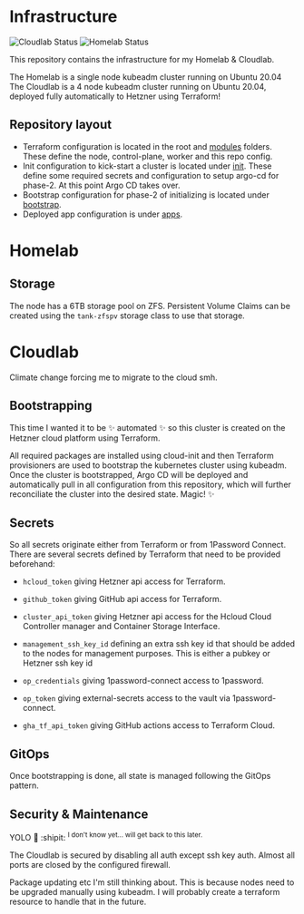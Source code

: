 # Infrastructure

![Cloudlab Status](https://argocd.wesley.io/api/badge?name=argo-cd&revision=true)
![Homelab Status](https://argocd.wesl.io/api/badge?name=argo-cd&revision=true)

This repository contains the infrastructure for my Homelab & Cloudlab.

The Homelab is a single node kubeadm cluster running on Ubuntu 20.04 The
Cloudlab is a 4 node kubeadm cluster running on Ubuntu 20.04, deployed fully
automatically to Hetzner using Terraform!

## Repository layout

-   Terraform configuration is located in the root and [modules](modules)
    folders. These define the node, control-plane, worker and this repo config.
-   Init configuration to kick-start a cluster is located under [init](init).
    These define some required secrets and configuration to setup argo-cd for
    phase-2. At this point Argo CD takes over.
-   Bootstrap configuration for phase-2 of initializing is located under
    [bootstrap](bootstrap).
-   Deployed app configuration is under [apps](apps).

# Homelab

## Storage

The node has a 6TB storage pool on ZFS. Persistent Volume Claims can be created
using the `tank-zfspv` storage class to use that storage.

# Cloudlab

Climate change forcing me to migrate to the cloud smh.

## Bootstrapping

This time I wanted it to be :sparkles: automated :sparkles: so this cluster is
created on the Hetzner cloud platform using Terraform.

All required packages are installed using cloud-init and then Terraform
provisioners are used to bootstrap the kubernetes cluster using kubeadm. Once
the cluster is bootstrapped, Argo CD will be deployed and automatically pull in
all configuration from this repository, which will further reconciliate the
cluster into the desired state. Magic! :sparkles:

## Secrets

So all secrets originate either from Terraform or from 1Password Connect. There
are several secrets defined by Terraform that need to be provided beforehand:

-   `hcloud_token` giving Hetzner api access for Terraform.
-   `github_token` giving GitHub api access for Terraform.

-   `cluster_api_token` giving Hetzner api access for the Hcloud Cloud
    Controller manager and Container Storage Interface.
-   `management_ssh_key_id` defining an extra ssh key id that should be added to
    the nodes for management purposes. This is either a pubkey or Hetzner ssh
    key id

-   `op_credentials` giving 1password-connect access to 1password.
-   `op_token` giving external-secrets access to the vault via
    1password-connect.

-   `gha_tf_api_token` giving GitHub actions access to Terraform Cloud.

## GitOps

Once bootstrapping is done, all state is managed following the GitOps pattern.

## Security & Maintenance

YOLO :shrug: :shipit: <sup>I don't know yet... will get back to this
later.</sup>

The Cloudlab is secured by disabling all auth except ssh key auth. Almost all
ports are closed by the configured firewall.

Package updating etc I'm still thinking about. This is because nodes need to be
upgraded manually using kubeadm. I will probably create a terraform resource to
handle that in the future.
